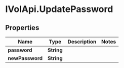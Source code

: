 # IVolApi.UpdatePassword

## Properties
Name | Type | Description | Notes
------------ | ------------- | ------------- | -------------
**password** | **String** |  | 
**newPassword** | **String** |  | 
